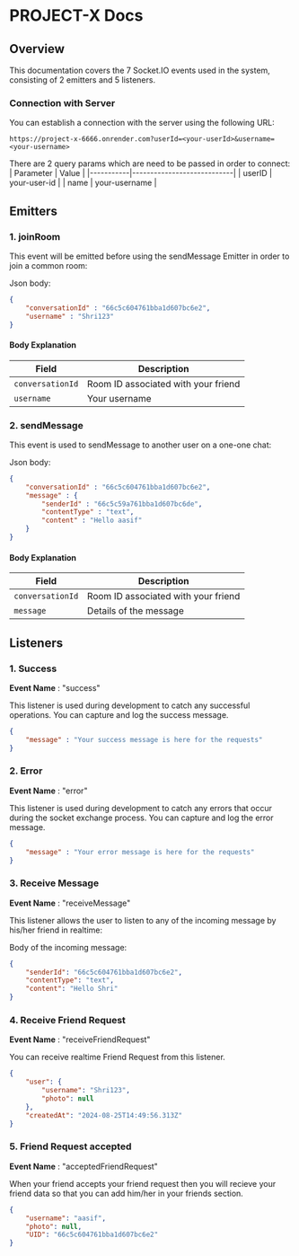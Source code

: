 # PROJECT-X Docs

## Overview

This documentation covers the 7 Socket.IO events used in the system, consisting of 2 emitters and 5 listeners.

### Connection with Server

You can establish a connection with the server using the following URL:

```
https://project-x-6666.onrender.com?userId=<your-userId>&username=<your-username>
```
There are 2 query params which are need to be passed in order to connect:
| Parameter | Value                      |
|-----------|----------------------------|
| userID    | your-user-id                     |
| name      | your-username              |


## Emitters

### 1. joinRoom

This event will be emitted before using the sendMessage Emitter in order to join a common room:

Json body:

```json
{
    "conversationId" : "66c5c604761bba1d607bc6e2",
    "username" : "Shri123"
}
```
#### Body Explanation

| Field     | Description                                                      |
|-----------|------------------------------------------------------------------|
| `conversationId`  | Room ID associated with your friend
| `username`  | Your username  |

### 2. sendMessage

This event is used to sendMessage to another user on a one-one chat:

Json body:

```json
{
    "conversationId" : "66c5c604761bba1d607bc6e2",
    "message" : {
        "senderId" : "66c5c59a761bba1d607bc6de",
        "contentType" : "text",
        "content" : "Hello aasif"
    }
}
```
#### Body Explanation

| Field     | Description                                                      |
|-----------|------------------------------------------------------------------|
| `conversationId`  | Room ID associated with your friend        |
| `message`  | Details of the message  |



## Listeners

### 1. Success 
**Event Name** : "success"

This listener is used during development to catch any successful operations. You can capture and log the success message.

```json
{
    "message" : "Your success message is here for the requests"
}
```
### 2. Error 
**Event Name** : "error"

This listener is used during development to catch any errors that occur during the socket exchange process. You can capture and log the error message.

```json
{
    "message" : "Your error message is here for the requests"
}

```
### 3. Receive Message
**Event Name** : "receiveMessage"

This listener allows the user to listen to any of the incoming message by his/her friend in realtime:

Body of the incoming message:
```json
{
    "senderId": "66c5c604761bba1d607bc6e2",
    "contentType": "text",
    "content": "Hello Shri"
}
```
### 4. Receive Friend Request
**Event Name** : "receiveFriendRequest"

You can receive realtime Friend Request from this listener.

```json
{
    "user": {
        "username": "Shri123",
        "photo": null
    },
    "createdAt": "2024-08-25T14:49:56.313Z"
}
```
### 5. Friend Request accepted

**Event Name** : "acceptedFriendRequest"

When your friend accepts your friend request then you will recieve your friend data so that you can add him/her in your friends section.

```json
{
    "username": "aasif",
    "photo": null,
    "UID": "66c5c604761bba1d607bc6e2"
}
```






  
   
   
